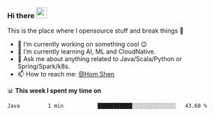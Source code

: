 ### Hi there <img src="https://media.giphy.com/media/hvRJCLFzcasrR4ia7z/giphy.gif" width="25px"></a>
This is the place where I opensource stuff and break things :rofl:

- 🔭 I’m currently working on something cool :wink:
- 🌱 I’m currently learning AI, ML and CloudNative.
- 💬 Ask me about anything related to Java/Scala/Python or Spring/Spark/k8s.
- 📫 How to reach me: [@Hom Shen](https://www.facebook.com/ukihsorory)

📊 **This week I spent my time on**
<!--START_SECTION:waka-->
```text
Java         1 min           ███████████░░░░░░░░░░░░░░   43.60 % 
```
<!--END_SECTION:waka-->
